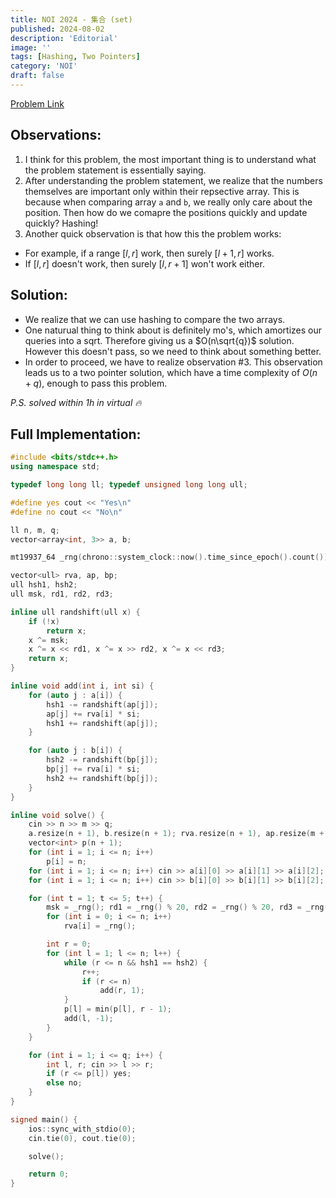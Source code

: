 ```yaml
---
title: NOI 2024 - 集合 (set)
published: 2024-08-02
description: 'Editorial'
image: ''
tags: [Hashing, Two Pointers]
category: 'NOI'
draft: false 
---
```


<a href="https://qoj.ac/contest/1747/problem/9155" target="_blank"> Problem Link </a>

## Observations:

1. I think for this problem, the most important thing is to understand what the problem statement is essentially saying. 
2. After understanding the problem statement, we realize that the numbers themselves are important only within their repsective array. This is because when comparing array `a` and `b`, we really only care about the position. Then how do we comapre the positions quickly and update quickly? Hashing!
3. Another quick observation is that how this the problem works:
  - For example, if a range $[l, r]$ work, then surely $[l + 1, r]$ works.
  - If $[l, r]$ doesn't work, then surely $[l, r + 1]$ won't work either.

## Solution:

- We realize that we can use hashing to compare the two arrays. 
- One naturual thing to think about is definitely mo's, which amortizes our queries into a sqrt. Therefore giving us a $O(n\sqrt{q})$ solution. However this doesn't pass, so we need to think about something better.
- In order to proceed, we have to realize observation #3. This observation leads us to a two pointer solution, which have a time complexity of $O(n + q)$, enough to pass this problem.

*P.S. solved within 1h in virtual :fire:*

## Full Implementation:
```cpp
#include <bits/stdc++.h>
using namespace std;

typedef long long ll; typedef unsigned long long ull;

#define yes cout << "Yes\n"
#define no cout << "No\n"

ll n, m, q;
vector<array<int, 3>> a, b;

mt19937_64 _rng(chrono::system_clock::now().time_since_epoch().count());

vector<ull> rva, ap, bp;
ull hsh1, hsh2;
ull msk, rd1, rd2, rd3;

inline ull randshift(ull x) {
    if (!x)
        return x;
    x ^= msk;
    x ^= x << rd1, x ^= x >> rd2, x ^= x << rd3;
    return x;
}

inline void add(int i, int si) {
    for (auto j : a[i]) {
        hsh1 -= randshift(ap[j]);
        ap[j] += rva[i] * si;
        hsh1 += randshift(ap[j]);
    }

    for (auto j : b[i]) {
        hsh2 -= randshift(bp[j]);
        bp[j] += rva[i] * si;
        hsh2 += randshift(bp[j]);
    }
}

inline void solve() {
    cin >> n >> m >> q; 
    a.resize(n + 1), b.resize(n + 1); rva.resize(n + 1), ap.resize(m + 1), bp.resize(m + 1);
    vector<int> p(n + 1);
    for (int i = 1; i <= n; i++)
        p[i] = n;
    for (int i = 1; i <= n; i++) cin >> a[i][0] >> a[i][1] >> a[i][2];
    for (int i = 1; i <= n; i++) cin >> b[i][0] >> b[i][1] >> b[i][2];

    for (int t = 1; t <= 5; t++) {
        msk = _rng(); rd1 = _rng() % 20, rd2 = _rng() % 20, rd3 = _rng() % 20;
        for (int i = 0; i <= n; i++)
            rva[i] = _rng();

        int r = 0;
        for (int l = 1; l <= n; l++) {
            while (r <= n && hsh1 == hsh2) {
                r++;
                if (r <= n)
                    add(r, 1);
            }
            p[l] = min(p[l], r - 1);
            add(l, -1);
        }
    }

    for (int i = 1; i <= q; i++) {
        int l, r; cin >> l >> r;
        if (r <= p[l]) yes;
        else no;
    }
}

signed main() {
    ios::sync_with_stdio(0);
    cin.tie(0), cout.tie(0);

    solve();

    return 0;
}
```